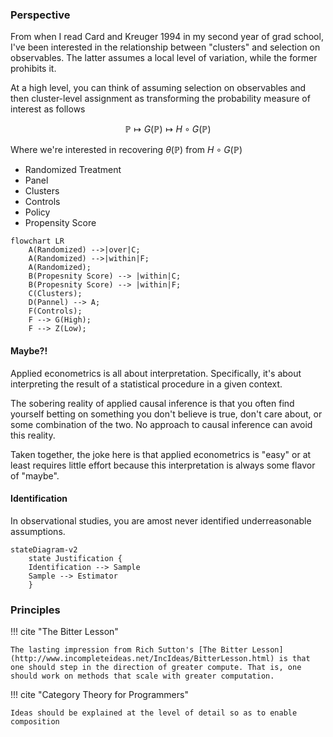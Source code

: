 ### **Perspective**

From when I read Card and Kreuger 1994 in my second year of grad school, I've been interested in the relationship between "clusters" and selection on observables. The latter assumes a local level of variation, while the former prohibits it. 

At a high level, you can think of assuming selection on observables and then cluster-level assignment as transforming the probability measure of interest as follows 

$$\mathbb{P} \mapsto G(\mathbb{P}) \mapsto H \circ G (\mathbb{P}) $$

Where we're interested in recovering $\theta(\mathbb{P})$ from $H \circ G (\mathbb{P})$


- Randomized Treatment
- Panel 
- Clusters
- Controls
- Policy 
- Propensity Score

``` mermaid
flowchart LR
    A(Randomized) -->|over|C;
    A(Randomized) -->|within|F;
    A(Randomized);
    B(Propesnity Score) --> |within|C;
    B(Propesnity Score) --> |within|F;
    C(Clusters);
    D(Pannel) --> A;
    F(Controls);
    F --> G(High);
    F --> Z(Low);

```

#### **Maybe?!**
Applied econometrics is all about interpretation. Specifically, it's about interpreting the result of a statistical procedure in a given context. 

The sobering reality of applied causal inference is that you often find yourself betting on something you don't believe is true, don't care about, or some combination of the two. No approach to causal inference can avoid this reality.

Taken together, the joke here is that applied econometrics is "easy" or at least requires little effort because this interpretation is always some flavor of "maybe". 

#### **Identification**

In observational studies, you are amost never identified underreasonable assumptions. 
```mermaid 
stateDiagram-v2
    state Justification {
    Identification --> Sample 
    Sample --> Estimator
    }
```

### **Principles**
!!! cite "The Bitter Lesson" 

    The lasting impression from Rich Sutton's [The Bitter Lesson](http://www.incompleteideas.net/IncIdeas/BitterLesson.html) is that one should step in the direction of greater compute. That is, one should work on methods that scale with greater computation.

    

!!! cite "Category Theory for Programmers" 

    Ideas should be explained at the level of detail so as to enable composition
   
